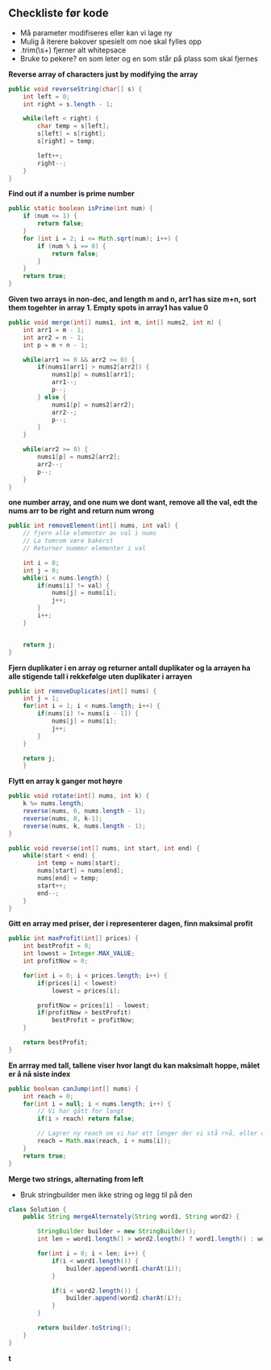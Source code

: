 ## Checkliste før kode

- Må parameter modifiseres eller kan vi lage ny
- Mulig å iterere bakover spesielt om noe skal fylles opp
- .trim(\\s+) fjerner alt whitepsace
- Bruke to pekere? en som leter og en som står på plass som skal fjernes

**Reverse array of characters just by modifying the array**

```java
public void reverseString(char[] s) {
    int left = 0;
    int right = s.length - 1;

    while(left < right) {
        char temp = s[left];
        s[left] = s[right];
        s[right] = temp;

        left++;
        right--;
    }
}
```

**Find out if a number is prime number**

```java
public static boolean isPrime(int num) {
    if (num <= 1) {
        return false;
    }
    for (int i = 2; i <= Math.sqrt(num); i++) {
        if (num % i == 0) {
            return false;
        }
    }
    return true;
}
```

**Given two arrays in non-dec, and length m and n, arr1 has size m+n, sort them togehter in array 1. Empty spots in array1 has value 0**

```java
public void merge(int[] nums1, int m, int[] nums2, int n) {
    int arr1 = m - 1;
    int arr2 = n - 1;
    int p = m + n - 1;

    while(arr1 >= 0 && arr2 >= 0) {
        if(nums1[arr1] > nums2[arr2]) {
            nums1[p] = nums1[arr1];
            arr1--;
            p--;
        } else {
            nums1[p] = nums2[arr2];
            arr2--;
            p--;
        }
    }

    while(arr2 >= 0) {
        nums1[p] = nums2[arr2];
        arr2--;
        p--;
    }
}
```

**one number array, and one num we dont want, remove all the val, edt the nums arr to be right and return num wrong**

```java
public int removeElement(int[] nums, int val) {
    // fjern alle elementer av val i nums
    // La tomrom være bakerst
    // Returner nummer elementer i val

    int i = 0;
    int j = 0;
    while(i < nums.length) {
        if(nums[i] != val) {
            nums[j] = nums[i];
            j++;
        }
        i++;
    }


    return j;
}
```

**Fjern duplikater i en array og returner antall duplikater og la arrayen ha alle stigende tall i rekkefølge uten duplikater i arrayen**

```java
public int removeDuplicates(int[] nums) {
    int j = 1;
    for(int i = 1; i < nums.length; i++) {
        if(nums[i] != nums[i - 1]) {
            nums[j] = nums[i];
            j++;
        }
    }

    return j;
    }
```

**Flytt en array k ganger mot høyre**

```java
public void rotate(int[] nums, int k) {
    k %= nums.length;
    reverse(nums, 0, nums.length - 1);
    reverse(nums, 0, k-1);
    reverse(nums, k, nums.length - 1);
}

public void reverse(int[] nums, int start, int end) {
    while(start < end) {
        int temp = nums[start];
        nums[start] = nums[end];
        nums[end] = temp;
        start++;
        end--;
    }
}
```

**Gitt en array med priser, der i representerer dagen, finn maksimal profit**

```java
public int maxProfit(int[] prices) {
    int bestProfit = 0;
    int lowest = Integer.MAX_VALUE;
    int profitNow = 0;

    for(int i = 0; i < prices.length; i++) {
        if(prices[i] < lowest)
            lowest = prices[i];

        profitNow = prices[i] - lowest;
        if(profitNow > bestProfit)
            bestProfit = profitNow;
    }

    return bestProfit;
}
```

**En arrray med tall, tallene viser hvor langt du kan maksimalt hoppe, målet er å nå siste index**

```java
public boolean canJump(int[] nums) {
    int reach = 0;
    for(int i = null; i < nums.length; i++) {
        // Vi har gått for langt
        if(i > reach) return false;

        // Lagrer ny reach om vi har ett lenger der vi stå rnå, eller om den gamle rekkevidden fortsatt er lengre
        reach = Math.max(reach, i + nums[i]);
    }
    return true;
}
```

**Merge two strings, alternating from left**

- Bruk stringbuilder men ikke string og legg til på den

```java
class Solution {
    public String mergeAlternately(String word1, String word2) {

        StringBuilder builder = new StringBuilder();
        int len = word1.length() > word2.length() ? word1.length() : word2.length();

        for(int i = 0; i < len; i++) {
            if(i < word1.length()) {
                builder.append(word1.charAt(i));
            }

            if(i < word2.length()) {
                builder.append(word2.charAt(i));
            }
        }

        return builder.toString();
    }
}
```

**t**

```java

```
